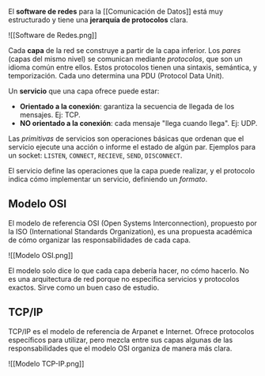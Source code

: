 El **software de redes** para la [[Comunicación de Datos]] está muy estructurado y tiene una **jerarquía de protocolos** clara.

![[Software de Redes.png]]

Cada **capa** de la red se construye a partir de la capa inferior. Los *pares* (capas del mismo nivel) se comunican mediante *protocolos*, que son un idioma común entre ellos. Estos protocolos tienen una sintaxis, semántica, y temporización. Cada uno determina una PDU (Protocol Data Unit).

Un **servicio** que una capa ofrece puede estar:

- **Orientado a la conexión**: garantiza la secuencia de llegada de los mensajes. Ej: TCP.
- **NO orientado a la conexión**: cada mensaje "llega cuando llega". Ej: UDP.

Las *primitivas* de servicios son operaciones básicas que ordenan que el servicio ejecute una acción o informe el estado de algún par. Ejemplos para un socket: `LISTEN`, `CONNECT`, `RECIEVE`, `SEND`, `DISCONNECT`.

El servicio define las operaciones que la capa puede realizar, y el protocolo indica cómo implementar un servicio, definiendo un *formato*.

## Modelo OSI

El modelo de referencia OSI (Open Systems Interconnection), propuesto por la ISO (International Standards Organization), es una propuesta académica de cómo organizar las responsabilidades de cada capa.

![[Modelo OSI.png]]

El modelo solo dice lo que cada capa debería hacer, no cómo hacerlo. No es una arquitectura de red porque no especifica servicios y protocolos exactos. Sirve como un buen caso de estudio.

## TCP/IP

TCP/IP es el modelo de referencia de Arpanet e Internet. Ofrece protocolos específicos para utilizar, pero mezcla entre sus capas algunas de las responsabilidades que el modelo OSI organiza de manera más clara.

![[Modelo TCP-IP.png]]
